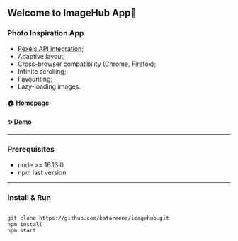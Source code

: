 ## Welcome to ImageHub App👋
### Photo Inspiration App

* [Pexels API integration](https://www.pexels.com/api/documentation);
* Adaptive layout;
* Cross-browser compatibility (Chrome, Firefox);
* Infinite scrolling;
* Favouriting;
* Lazy-loading images.

#### 🏠 [Homepage](https://github.com/katareena/imagehub)
#### ✨ [Demo](https://imagehub.vercel.app/)

---

### Prerequisites

* node >= 16.13.0
* npm last version

---

### Install & Run

```ssh

git clone https://github.com/katareena/imagehub.git    
npm install
npm start

```